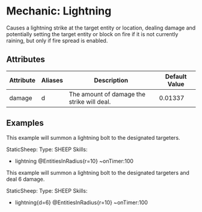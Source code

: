 Mechanic: Lightning
===================

Causes a lightning strike at the target entity or location, dealing
damage and potentially setting the target entity or block on fire if it
is not currently raining, but only if fire spread is enabled.

Attributes
----------

| Attribute | Aliases | Description   | Default Value |
|-----------|---------|--------------------------------------------|---------------|
| damage| d   | The amount of damage the strike will deal. | 0.01337   |

  

Examples
--------

This example will summon a lightning bolt to the designated targeters.

StaticSheep:
  Type: SHEEP
  Skills:
  - lightning @EntitiesInRadius{r=10} ~onTimer:100

This example will summon a lightning bolt to the designated targeters and deal 6 damage.

StaticSheep:
  Type: SHEEP
  Skills:
  - lightning{d=6} @EntitiesInRadius{r=10} ~onTimer:100
